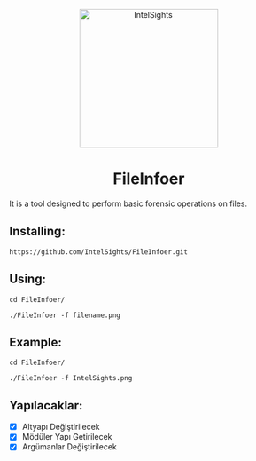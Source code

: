 <p align="center">
  <img src="https://github.com/IntelSights/About/blob/main/img/IntelSights.png?raw=true" alt="IntelSights" width="250" />
</p>

<h1 align="center">FileInfoer</h1>

It is a tool designed to perform basic forensic operations on files.

<h2 align="left">Installing:</h2>

```
https://github.com/IntelSights/FileInfoer.git
```

<h2 align="left">Using:</h2>

```
cd FileInfoer/

./FileInfoer -f filename.png
```

<h2 align="left">Example:</h2>

```
cd FileInfoer/

./FileInfoer -f IntelSights.png
```


<h2 align="left">Yapılacaklar:</h2>

- [x] Altyapı Değiştirilecek
- [x] Mödüler Yapı Getirilecek
- [x] Argümanlar Değiştirilecek
